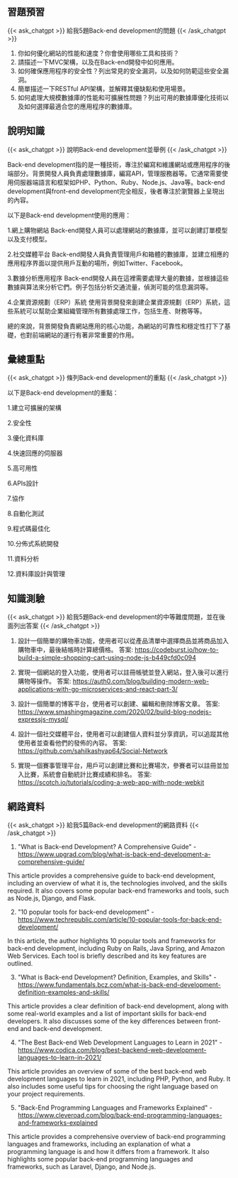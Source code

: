 ## 習題預習
{{< ask_chatgpt >}}
給我5題Back-end development的問題
{{< /ask_chatgpt >}}



1. 你如何優化網站的性能和速度？你會使用哪些工具和技術？
2. 請描述一下MVC架構，以及在Back-end開發中如何應用。
3. 如何確保應用程序的安全性？列出常見的安全漏洞，以及如何防範這些安全漏洞。
4. 簡單描述一下RESTful API架構，並解釋其優缺點和使用場景。
5. 如何處理大規模數據庫的性能和可擴展性問題？列出可用的數據庫優化技術以及如何選擇最適合您的應用程序的數據庫。   

## 說明知識
{{< ask_chatgpt >}}
說明Back-end development並舉例
{{< /ask_chatgpt >}}



Back-end development指的是一種技術，專注於編寫和維護網站或應用程序的後端部分。背景開發人員負責處理數據庫，編寫API，管理服務器等。它通常需要使用伺服器端語言和框架如PHP、Python、Ruby、Node.js、Java等。back-end development與front-end development完全相反，後者專注於瀏覽器上呈現出的內容。

以下是Back-end development使用的應用：

1.網上購物網站
Back-end開發人員可以處理網站的數據庫，並可以創建訂單模型以及支付模型。

2.社交媒體平台
Back-end開發人員負責管理用戶和箱體的數據庫，並建立相應的應用程序界面以提供用戶互動的場所，例如Twitter、Facebook。 

3.數據分析應用程序
Back-end開發人員在這裡需要處理大量的數據，並根據這些數據與算法來分析它們。例子包括分析交通流量，偵測可能的信息漏洞等。

4.企業資源規劃（ERP）系統
使用背景開發來創建企業資源規劃（ERP）系統，這些系統可以幫助企業組織管理所有數據處理工作，包括生產、財務等等。

總的來說，背景開發負責網站應用的核心功能，為網站的可靠性和穩定性打下了基礎，也對前端網站的運行有著非常重要的作用。   

## 彙總重點
{{< ask_chatgpt >}}
條列Back-end development的重點
{{< /ask_chatgpt >}}



以下是Back-end development的重點：

1.建立可擴展的架構

2.安全性

3.優化資料庫

4.快速回應的伺服器

5.高可用性

6.APIs設計

7.協作

8.自動化測試

9.程式碼最佳化

10.分佈式系統開發

11.資料分析

12.資料庫設計與管理   

## 知識測驗
{{< ask_chatgpt >}}
給我5題Back-end development的中等難度問題，並在後面列出答案
{{< /ask_chatgpt >}}



1. 設計一個簡單的購物車功能，使用者可以從產品清單中選擇商品並將商品加入購物車中，最後結帳時計算總價格。
答案: https://codeburst.io/how-to-build-a-simple-shopping-cart-using-node-js-b449cfd0c094

2. 實現一個網站的登入功能，使用者可以註冊帳號並登入網站，登入後可以進行購物等操作。
答案: https://auth0.com/blog/building-modern-web-applications-with-go-microservices-and-react-part-3/


3. 設計一個簡單的博客平台，使用者可以創建、編輯和刪除博客文章。
答案: https://www.smashingmagazine.com/2020/02/build-blog-nodejs-expressjs-mysql/


4. 設計一個社交媒體平台，使用者可以創建個人資料並分享資訊，可以追蹤其他使用者並查看他們的發佈的內容。
答案: https://github.com/sahilkashyap64/Social-Network


5. 實現一個賽事管理平台，用戶可以創建比賽和比賽場次，參賽者可以註冊並加入比賽，系統會自動統計比賽成績和排名。
答案: https://scotch.io/tutorials/coding-a-web-app-with-node-webkit   

## 網路資料
{{< ask_chatgpt >}}
給我5篇Back-end development的網路資料
{{< /ask_chatgpt >}}



1. "What is Back-end Development? A Comprehensive Guide" - https://www.upgrad.com/blog/what-is-back-end-development-a-comprehensive-guide/

This article provides a comprehensive guide to back-end development, including an overview of what it is, the technologies involved, and the skills required. It also covers some popular back-end frameworks and tools, such as Node.js, Django, and Flask.

2. "10 popular tools for back-end development" - https://www.techrepublic.com/article/10-popular-tools-for-back-end-development/

In this article, the author highlights 10 popular tools and frameworks for back-end development, including Ruby on Rails, Java Spring, and Amazon Web Services. Each tool is briefly described and its key features are outlined.

3. "What is Back-end Development? Definition, Examples, and Skills" - https://www.fundamentals.bcz.com/what-is-back-end-development-definition-examples-and-skills/

This article provides a clear definition of back-end development, along with some real-world examples and a list of important skills for back-end developers. It also discusses some of the key differences between front-end and back-end development.

4. "The Best Back-end Web Development Languages to Learn in 2021" - https://www.codica.com/blog/best-backend-web-development-languages-to-learn-in-2021/

This article provides an overview of some of the best back-end web development languages to learn in 2021, including PHP, Python, and Ruby. It also includes some useful tips for choosing the right language based on your project requirements.

5. "Back-End Programming Languages and Frameworks Explained" - https://www.cleveroad.com/blog/back-end-programming-languages-and-frameworks-explained

This article provides a comprehensive overview of back-end programming languages and frameworks, including an explanation of what a programming language is and how it differs from a framework. It also highlights some popular back-end programming languages and frameworks, such as Laravel, Django, and Node.js.   

